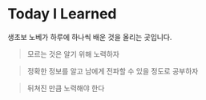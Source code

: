 # Today I Learned

생초보 노베가 하루에 하나씩 배운 것을 올리는 곳입니다.

> 모르는 것은 알기 위해 노력하자

> 정확한 정보를 알고 남에게 전파할 수 있을 정도로 공부하자

> 뒤쳐진 만큼 노력해야 한다

